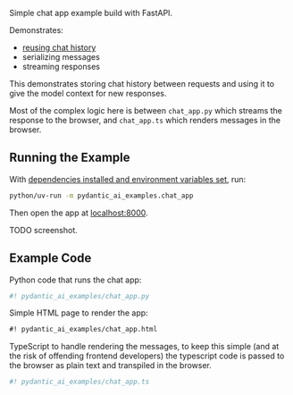 Simple chat app example build with FastAPI.

Demonstrates:

* [reusing chat history](../concepts/message-history.md)
* serializing messages
* streaming responses

This demonstrates storing chat history between requests and using it to give the model context for new responses.

Most of the complex logic here is between `chat_app.py` which streams the response to the browser,
and `chat_app.ts` which renders messages in the browser.

## Running the Example

With [dependencies installed and environment variables set](./index.md#usage), run:

```bash
python/uv-run -m pydantic_ai_examples.chat_app
```

Then open the app at [localhost:8000](http://localhost:8000).

TODO screenshot.

## Example Code

Python code that runs the chat app:

```py title="chat_app.py"
#! pydantic_ai_examples/chat_app.py
```

Simple HTML page to render the app:

```html title="chat_app.html"
#! pydantic_ai_examples/chat_app.html
```

TypeScript to handle rendering the messages, to keep this simple (and at the risk of offending frontend developers) the typescript code is passed to the browser as plain text and transpiled in the browser.

```ts title="chat_app.ts"
#! pydantic_ai_examples/chat_app.ts
```
